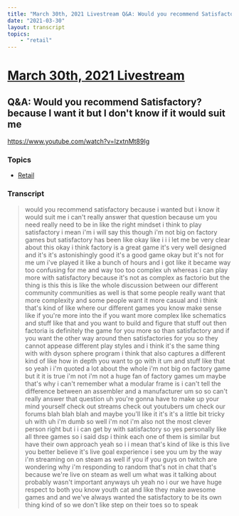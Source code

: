 ```yaml
---
title: "March 30th, 2021 Livestream Q&A: Would you recommend Satisfactory? because I want it but I don't know if it would suit me"
date: "2021-03-30"
layout: transcript
topics:
    - "retail"
---
```

# [March 30th, 2021 Livestream](../2021-03-30.md)
## Q&A: Would you recommend Satisfactory? because I want it but I don't know if it would suit me
https://www.youtube.com/watch?v=lzxtnMt89Ig

### Topics
* [Retail](../topics/retail.md)

### Transcript

> would you recommend satisfactory because i wanted but i know it would suit me i can't really answer that question because um you need really need to be in like the right mindset i think to play satisfactory i mean i'm i will say this though i'm not big on factory games but satisfactory has been like okay like i i i let me be very clear about this okay i think factory is a great game it's very well designed and it's it's astonishingly good it's a good game okay but it's not for me um i've played it like a bunch of hours and i got like it became way too confusing for me and way too too complex uh whereas i can play more with satisfactory because it's not as complex as factorio but the thing is this this is like the whole discussion between our different community communities as well is that some people really want that more complexity and some people want it more casual and i think that's kind of like where our different games you know make sense like if you're more into the if you want more complex like schematics and stuff like that and you want to build and figure that stuff out then factoria is definitely the game for you more so than satisfactory and if you want the other way around then satisfactories for you so they cannot appease different play styles and i think it's the same thing with with dyson sphere program i think that also captures a different kind of like how in depth you want to go with it um and stuff like that so yeah i i'm quoted a lot about the whole i'm not big on factory game but it it is true i'm not i'm not a huge fan of factory games um maybe that's why i can't remember what a modular frame is i can't tell the difference between an assembler and a manufacturer um so so can't really answer that question uh you're gonna have to make up your mind yourself check out streams check out youtubers um check our forums blah blah blah and maybe you'll like it it's it's a little bit tricky uh with uh i'm dumb so well i'm not i'm also not the most clever person right but i i can get by with satisfactory so yes personally like all three games so i said dsp i think each one of them is similar but have their own approach yeah so i i mean that's kind of like is this live you better believe it's live goal experience i see you um by the way i'm streaming on on steam as well if you if you guys on twitch are wondering why i'm responding to random that's not in chat that's because we're live on steam as well um what was it talking about probably wasn't important anyways uh yeah no i our we have huge respect to both you know youth cat and like they make awesome games and and we've always wanted the satisfactory to be its own thing kind of so we don't like step on their toes so to speak
